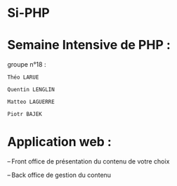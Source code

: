 # Si-PHP

# Semaine Intensive de PHP :
groupe n°18 :

    Théo LARUE

    Quentin LENGLIN

    Matteo LAGUERRE

    Piotr BAJEK

# Application web :

– Front office de présentation du contenu 
de votre choix 

– Back office de gestion du contenu 
